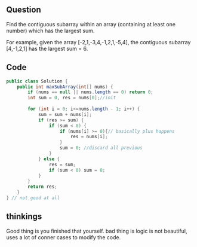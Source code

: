 ## Question
Find the contiguous subarray within an array (containing at least one number) which has the largest sum.

For example, given the array [-2,1,-3,4,-1,2,1,-5,4],
the contiguous subarray [4,-1,2,1] has the largest sum = 6.

## Code

```JAVA
public class Solution {
    public int maxSubArray(int[] nums) {
        if (nums == null || nums.length == 0) return 0;
        int sum = 0, res = nums[0];//init
        
        for (int i = 0; i<=nums.length - 1; i++) {
            sum = sum + nums[i];
            if (res >= sum) {
                if (sum < 0) {
                    if (nums[i] >= 0){// basically plus happens
                        res = nums[i];
                    }
                    sum = 0; //discard all previous 
                }
            } else {
                res = sum;
                if (sum < 0) sum = 0;
            }
        }
        return res;
    }
} // not good at all
```

## thinkings
Good thing is you finished that yourself. bad thing is logic is not beautiful, uses a lot of conner cases to modify the code. 
